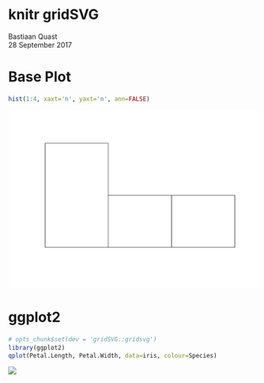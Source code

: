 # knitr gridSVG
Bastiaan Quast  
28 September 2017  



# Base Plot


```r
hist(1:4, xaxt='n', yaxt='n', ann=FALSE)
```

![](Knitr-gridSVG_files/figure-html/base-plot-1.png)<!-- -->

# ggplot2


```r
# opts_chunk$set(dev = 'gridSVG::gridsvg')
library(ggplot2)
qplot(Petal.Length, Petal.Width, data=iris, colour=Species)
```

![](Knitr-gridSVG_files/figure-html/ggplot2-plot-1.png)<!-- -->
